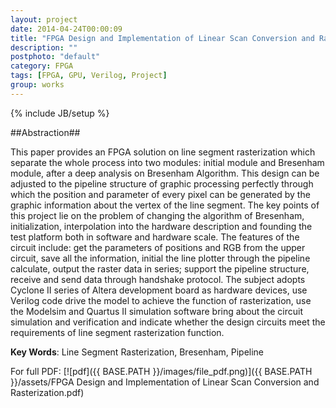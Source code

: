 ```yaml
---
layout: project
date: 2014-04-24T00:00:09
title: "FPGA Design and Implementation of Linear Scan Conversion and Rasterization"
description: ""
postphoto: "default"
category: FPGA
tags: [FPGA, GPU, Verilog, Project]
group: works
---
```

{% include JB/setup %}

##Abstraction##

This paper provides an FPGA solution on line segment rasterization which separate the whole process into two modules: initial module and Bresenham module, after a deep analysis on Bresenham Algorithm. This design can be adjusted to the pipeline structure of graphic processing perfectly through which the position and parameter of every pixel can be generated by the graphic information about the vertex of the line segment. The key points of this project lie on the problem of changing the algorithm of Bresenham, initialization, interpolation into the hardware description and founding the test platform both in software and hardware scale. The features of the circuit include: get the parameters of positions and RGB from the upper circuit, save all the information, initial the line plotter through the pipeline calculate, output the raster data in series; support the pipeline structure, receive and send data through handshake protocol. The subject adopts Cyclone II series of Altera development board as hardware devices, use Verilog code drive the model to achieve the function of rasterization, use the Modelsim and Quartus II simulation software bring about the circuit simulation and verification and indicate whether the design circuits meet the requirements of line segment rasterization function.

**Key Words**: Line Segment Rasterization, Bresenham, Pipeline

For full PDF: [![pdf]({{ BASE.PATH }}/images/file_pdf.png)]({{ BASE.PATH }}/assets/FPGA Design and Implementation of Linear Scan Conversion and Rasterization.pdf) 